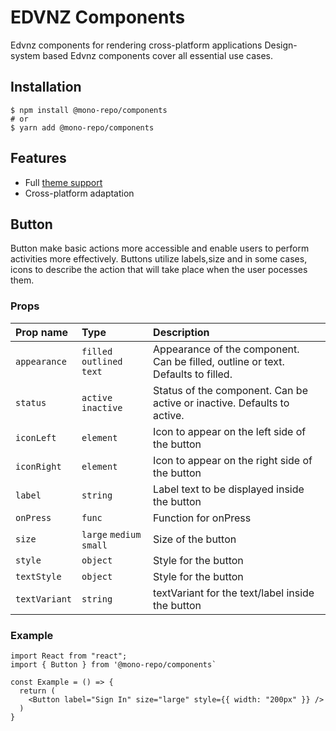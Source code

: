 # EDVNZ Components

Edvnz components for rendering cross-platform applications Design-system based Edvnz components cover all essential use cases.

## Installation

```
$ npm install @mono-repo/components
# or
$ yarn add @mono-repo/components
```

## Features

- Full [theme support](https://www.npmjs.com/package/@mono-repo/provider)
- Cross-platform adaptation

## Button

Button make basic actions more accessible and enable users to perform activities more effectively. Buttons utilize labels,size and in some cases, icons to describe the action that will take place when the user pocesses them.

### Props

| Prop name     | Type                       | Description                                                                      |
| :------------ | :------------------------- | :------------------------------------------------------------------------------- |
| `appearance`  | `filled` `outlined` `text` | Appearance of the component. Can be filled, outline or text. Defaults to filled. |
| `status`      | `active` `inactive`        | Status of the component. Can be active or inactive. Defaults to active.          |
| `iconLeft`    | `element`                  | Icon to appear on the left side of the button                                    |
| `iconRight`   | `element`                  | Icon to appear on the right side of the button                                   |
| `label`       | `string`                   | Label text to be displayed inside the button                                     |
| `onPress`     | `func`                     | Function for onPress                                                             |
| `size`        | `large` `medium` `small`   | Size of the button                                                               |
| `style`       | `object`                   | Style for the button                                                             |
| `textStyle`   | `object`                   | Style for the button                                                             |
| `textVariant` | `string`                   | textVariant for the text/label inside the button                                 |

### Example

```
import React from "react";
import { Button } from '@mono-repo/components`

const Example = () => {
  return (
    <Button label="Sign In" size="large" style={{ width: "200px" }} />
  )
}
```
